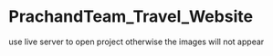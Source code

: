 # PrachandTeam_Travel_Website

use live server to open project otherwise the images will not appear
